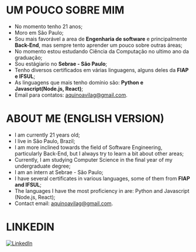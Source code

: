 # UM POUCO SOBRE MIM 

* No momento tenho 21 anos;
* Moro em São Paulo;
* Sou mais favorável a area de **Engenharia de software** e principalmente **Back-End**, mas sempre tento aprender um pouco sobre outras áreas;
* No momento estou estudando Ciência da Computação no ultimo ano da graduação;
* Sou estágiario no **Sebrae - São Paulo**;
* Tenho diversos certificados em várias linguagens, alguns deles da **FIAP e IFSUL**;
* As linguagens que mais tenho domínio são: **Python e Javascript(Node.js, React)**;
* Email para contatos: aquinoavilag@gmail.com.



# ABOUT ME (ENGLISH VERSION)
* I am currently 21 years old;
* I live in São Paulo, Brazil;
* I am more inclined towards the field of Software Engineering, particularly Back-End, but I always try to learn a bit about other areas;
* Currently, I am studying Computer Science in the final year of my undergraduate degree;
* I am an intern at Sebrae - São Paulo;
* I have several certificates in various languages, some of them from **FIAP and IFSUL**;
* The languages I have the most proficiency in are: Python and Javascript (Node.js, React);
* Contact email: aquinoavilag@gmail.com.



# LINKEDIN
[![LinkedIn](https://img.shields.io/badge/LinkedIn-Profile-blue?style=flat-square&logo=linkedin)](https://www.linkedin.com/in/gustavodeaquinoavila/)

